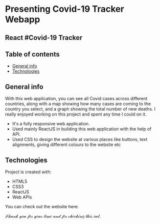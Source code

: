 # Presenting Covid-19 Tracker Webapp
## React #Covid-19 Tracker

## Table of contents
* [General info](#general-info)
* [Technologies](#technologies)

## General info
With this web application, you can see all Covid cases across different countries, along with a map showing how many cases are coming to the country you select, and a graph showing the total number of new deaths.
I really enjoyed working on this project and spent any time I could on it.
* It's a fully responsive web application.
* Used mainly ReactJS in building this web application with the help of API.
* Used CSS to design the website at various places like buttons, text alignments, giving different colours to the website etc 

	
## Technologies
Project is created with:
* HTML5
* CSS3
* ReactJS
* Web APIs

You can check out the website here: 

𝒯𝒽𝒶𝓃𝓀 𝓎𝑜𝓊 𝒻𝑜𝓇 𝓎𝑜𝓊𝓇 𝓉𝒾𝓂𝑒 𝒶𝓃𝒹 𝒻𝑜𝓇 𝒸𝒽𝑒𝒸𝓀𝒾𝓃𝑔 𝓉𝒽𝒾𝓈 𝑜𝓊𝓉.
